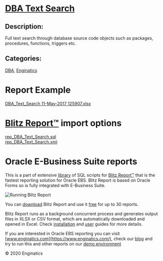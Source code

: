 # [DBA Text Search](https://www.enginatics.com/reports/dba-text-search)
## Description: 
Full text search through database source code objects such as packages, procedures, functions, triggers etc.
## Categories: 
[DBA](https://www.enginatics.com/library/?pg=1&category[]=DBA), [Enginatics](https://www.enginatics.com/library/?pg=1&category[]=Enginatics)
# Report Example
[DBA_Text_Search 11-May-2017 125907.xlsx](https://www.enginatics.com/example/dba-text-search)
# [Blitz Report™](https://www.enginatics.com/blitz-report) import options
[rep_DBA_Text_Search.sql](https://www.enginatics.com/export/dba-text-search)\
[rep_DBA_Text_Search.xml](https://www.enginatics.com/xml/dba-text-search)
# Oracle E-Business Suite reports

This is a part of extensive [library](https://www.enginatics.com/library/) of SQL scripts for [Blitz Report™](https://www.enginatics.com/blitz-report/) that is the fastest reporting solution for Oracle EBS. Blitz Report is based on Oracle Forms so is fully integrated with E-Business Suite. 

![Running Blitz Report](https://www.enginatics.com/wp-content/uploads/2018/01/Running-blitz-report.png) 

You can [download](https://www.enginatics.com/download/) Blitz Report and use it [free](https://www.enginatics.com/pricing/) for up to 30 reports. 

Blitz Report runs as a background concurrent process and generates output files in XLSX or CSV format, which are automatically downloaded and opened in Excel. Check [installation](https://www.enginatics.com/installation-guide/) and [user](https://www.enginatics.com/user-guide/) guides for more details.

If you are interested in Oracle EBS reporting you can visit [www.enginatics.com](https://www.enginatics.com/), check our [blog](https://www.enginatics.com/blog) and try to run this and other reports on our [demo environment](http://demo.enginatics.com/)

© 2020 Enginatics